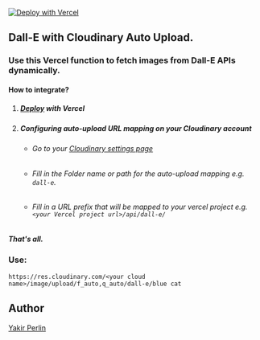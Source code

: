 [![Deploy with Vercel](https://vercel.com/button)](https://vercel.com/new/clone?repository-url=https%3A%2F%2Fgithub.com%2Fyakirp%2FDall-E-Cloudinary-Auto-Upload&env=OPENAI_API_KEY&envDescription=The%20OpenAI%20API%20uses%20API%20keys%20for%20authentication.%20Visit%20your%20API%20Keys%20page%20to%20retrieve%20the%20API%20key%20you'll%20use%20in%20your%20requests.&envLink=https%3A%2F%2Fbeta.openai.com%2Faccount%2Fapi-keys&project-name=dall-e-cloudinary-auto-upload&repo-name=dall-e-cloudinary-auto-upload)



## Dall-E with Cloudinary Auto Upload.

### Use this Vercel function to fetch images from Dall-E APIs dynamically.

#### How to integrate?

1. ##### [Deploy](https://vercel.com/new/clone?repository-url=https%3A%2F%2Fgithub.com%2Fyakirp%2FDall-E-Cloudinary-Auto-Upload&env=OPENAI_API_KEY&envDescription=The%20OpenAI%20API%20uses%20API%20keys%20for%20authentication.%20Visit%20your%20API%20Keys%20page%20to%20retrieve%20the%20API%20key%20you'll%20use%20in%20your%20requests.&envLink=https%3A%2F%2Fbeta.openai.com%2Faccount%2Fapi-keys&project-name=dall-e-cloudinary-auto-upload&repo-name=dall-e-cloudinary-auto-upload) with Vercel
2. ##### Configuring auto-upload URL mapping on your Cloudinary account
    -  ###### Go to your [Cloudinary settings page](https://console.cloudinary.com/settings/upload)
    -  ###### Fill in the Folder name or path for the auto-upload mapping e.g. `dall-e`. 
    -  ###### Fill in a URL prefix that will be mapped to your vercel project e.g.  `<your Vercel project url>/api/dall-e/`

##### That's all. 

### Use:
`https://res.cloudinary.com/<your cloud name>/image/upload/f_auto,q_auto/dall-e/blue cat`


## Author
[Yakir Perlin](https://github.com/yakirp)






